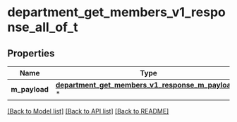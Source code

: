 # department_get_members_v1_response_all_of_t

## Properties
Name | Type | Description | Notes
------------ | ------------- | ------------- | -------------
**m_payload** | [**department_get_members_v1_response_m_payload_t**](department_get_members_v1_response_m_payload.md) \* |  | 

[[Back to Model list]](../README.md#documentation-for-models) [[Back to API list]](../README.md#documentation-for-api-endpoints) [[Back to README]](../README.md)


